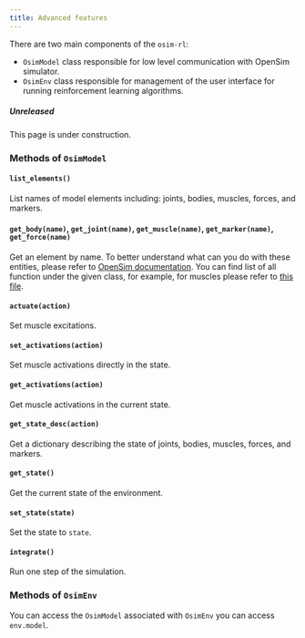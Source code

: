 ```yaml
---
title: Advanced features
---
```


There are two main components of the `osim-rl`:

* `OsimModel` class responsible for low level communication with OpenSim simulator.
* `OsimEnv` class responsible for management of the user interface for running reinforcement learning algorithms.

<div class="note unreleased">
  <h5>Unreleased</h5>
  <p>This page is under construction.</p>
</div>

### Methods of `OsimModel`

#### `list_elements()`

List names of model elements including: joints, bodies, muscles, forces, and markers.

#### `get_body(name)`, `get_joint(name)`, `get_muscle(name)`, `get_marker(name)`, `get_force(name)`

Get an element by name. To better understand what can you do with these entities, please refer to [OpenSim documentation](http://myosin.sourceforge.net/2189/). You can find list of all function under the given class, for example, for muscles please refer to [this file](http://myosin.sourceforge.net/2189/classOpenSim_1_1Muscle.html).

#### `actuate(action)`

Set muscle excitations.

#### `set_activations(action)`

Set muscle activations directly in the state.

#### `get_activations(action)`

Get muscle activations in the current state.

#### `get_state_desc(action)`

Get a dictionary describing the state of joints, bodies, muscles, forces, and markers.

#### `get_state()`

Get the current state of the environment.

#### `set_state(state)`

Set the state to `state`.

#### `integrate()`

Run one step of the simulation.

### Methods of `OsimEnv`

You can access the `OsimModel` associated with `OsimEnv` you can access `env.model`.